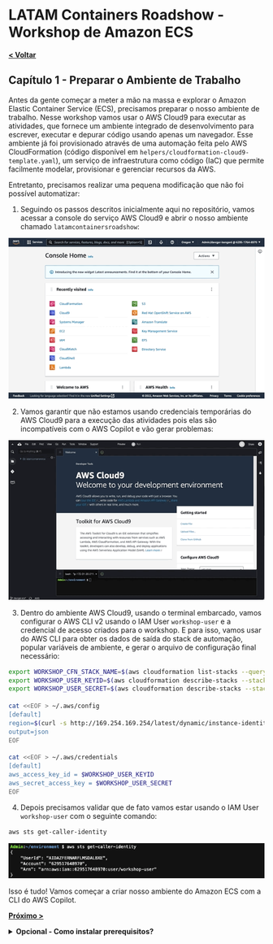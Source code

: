 # LATAM Containers Roadshow - Workshop de Amazon ECS

[**< Voltar**](./README.md)

## Capítulo 1 - Preparar o Ambiente de Trabalho

Antes da gente começar a meter a mão na massa e explorar o Amazon Elastic Container Service (ECS), precisamos preparar o nosso ambiente de trabalho. Nesse workshop vamos usar o AWS Cloud9 para executar as atividades, que fornece um ambiente integrado de desenvolvimento para escrever, executar e depurar código usando apenas um navegador. Esse ambiente já foi provisionado através de uma automação feita pelo AWS CloudFormation (código disponível em `helpers/cloudformation-cloud9-template.yaml`), um serviço de infraestrutura como código (IaC) que permite facilmente modelar, provisionar e gerenciar recursos da AWS.

Entretanto, precisamos realizar uma pequena modificação que não foi possível automatizar:

1. Seguindo os passos descritos inicialmente aqui no repositório, vamos acessar a console do serviço AWS Cloud9 e abrir o nosso ambiente chamado `latamcontainersroadshow`:

![Imagem animada onde usamos a barra de busca para acessar diretamente a console do serviço AWS Cloud9](../static/1.1-access_c9_env.gif "1.1 - Acessando o ambiente do AWS Cloud9")

2. Vamos garantir que não estamos usando credenciais temporárias do AWS Cloud9 para a execução das atividades pois elas são incompatíveis com o AWS Copilot e vão gerar problemas:

![Imagem animada onde validamos se a funcionalidade de credenciais temporárias está desabilitada no AWS Cloud9](../static/1.2-disable_c9_temp_creds.gif "1.2 - Validando de Credenciais Temporárias estão desligadas")

3. Dentro do ambiente AWS Cloud9, usando o terminal embarcado, vamos configurar o AWS CLI v2 usando o IAM User `workshop-user` e a credencial de acesso criados para o workshop. E para isso, vamos usar do AWS CLI para obter os dados de saída do stack de automação, popular variáveis de ambiente, e gerar o arquivo de configuração final necessário:

```bash
export WORKSHOP_CFN_STACK_NAME=$(aws cloudformation list-stacks --query 'StackSummaries[?StackStatus == `CREATE_COMPLETE` && contains(@.StackName, `mod`)].StackName' --output text)
export WORKSHOP_USER_KEYID=$(aws cloudformation describe-stacks --stack-name $WORKSHOP_CFN_STACK_NAME --query 'Stacks[].Outputs[? OutputKey == `WorkshopUserKeyId`].OutputValue' --output text)
export WORKSHOP_USER_SECRET=$(aws cloudformation describe-stacks --stack-name $WORKSHOP_CFN_STACK_NAME --query 'Stacks[].Outputs[? OutputKey == `WorkshopUserKeySecret`].OutputValue' --output text)

cat <<EOF > ~/.aws/config
[default]
region=$(curl -s http://169.254.169.254/latest/dynamic/instance-identity/document | jq .region -r)
output=json
EOF

cat <<EOF > ~/.aws/credentials
[default]
aws_access_key_id = $WORKSHOP_USER_KEYID
aws_secret_access_key = $WORKSHOP_USER_SECRET
EOF
```

4. Depois precisamos validar que de fato vamos estar usando o IAM User `workshop-user` com o seguinte comando:

```bash
aws sts get-caller-identity
```

![Imagem da saída do comando 'aws sts get-caller-identity'](../static/1.3-sts_identity_check.png "1.3 - Validando credencial usada com o AWS CLI v2 no Cloud9")

Isso é tudo! Vamos começar a criar nosso ambiente do Amazon ECS com a CLI do AWS Copilot.

[**Próximo >**](./2-Build.md)

<details>
<summary style="font-size:14px;font-weight:bold;">Opcional - Como instalar prerequisitos?</summary>
<br/>

Se você estiver disposto a executar as etapas em sua própria máquina, precisará executar todas as próximas etapas para garantir que tenhamos todas as ferramentas necessárias para os exercícios.

1. Primeiro, vamos nos certificar de que estamos executando os pacotes de sistema mais recentes e temos as dependências mínimas instaladas. Se você estiver executando uma distribuição Linux baseada em RHEL/AL2, precisará executar:

```bash
sudo yum update -y
sudo yum install -y vim git jq bash-completion moreutils gettext yum-utils
```

2. Além disso, precisamos garantir que a versão 2 mais recente da AWS Command Line Interface (CLI) esteja disponível:

```bash
cd ~/environment
curl "https://awscli.amazonaws.com/awscli-exe-linux-x86_64.zip" -o "awscliv2.zip"
unzip awscliv2.zip
sudo ./aws/install --update
rm -rf aws awscliv2.zip
aws --version
```

3. Depois de instalado, você precisa configurar corretamente sua AWS CLI com as credenciais adequadas para a conta da AWS de destino. Essa credencial vai estar atrelada à um IAM User já previamente criado, e que tenha uma IAM Policy adequada (acompanhar [aws/copilot-cli#1345](https://github.com/aws/copilot-cli/issues/1345)).

```bash
aws configure
```

4. Em seguida, vamos instalar a versão mais recente da CLI do AWS Copilot e habilitar o preenchimento automático do bash:

```bash
cd ~/environment
curl -Lo copilot https://github.com/aws/copilot-cli/releases/latest/download/copilot-linux
chmod +x copilot
sudo mv copilot /usr/local/bin/copilot
sudo sh -c '/usr/local/bin/copilot completion bash > /etc/bash_completion.d/copilot'
copilot --version
```
</details>